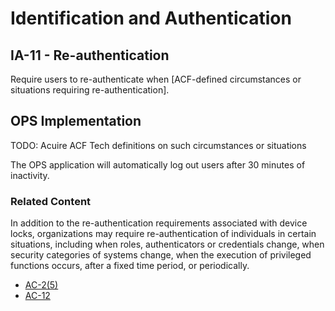 # Identification and Authentication
## IA-11 - Re-authentication

Require users to re-authenticate when [ACF-defined circumstances or situations requiring re-authentication].

## OPS Implementation

TODO: Acuire ACF Tech definitions on such circumstances or situations

The OPS application will automatically log out users after 30 minutes of inactivity.

### Related Content

In addition to the re-authentication requirements associated with device locks, organizations may require re-authentication of individuals in certain situations, including when roles, authenticators or credentials change, when security categories of systems change, when the execution of privileged functions occurs, after a fixed time period, or periodically.

* [AC-2(5)](../ac-02-5/index.md)
* [AC-12](../ac-12/index.md)

